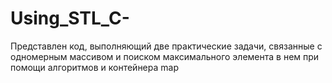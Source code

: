 # Using_STL_C-
Представлен код, выполняющий две практические задачи, связанные с  одномерным массивом и поиском максимального элемента в нем при помощи алгоритмов и контейнера map
